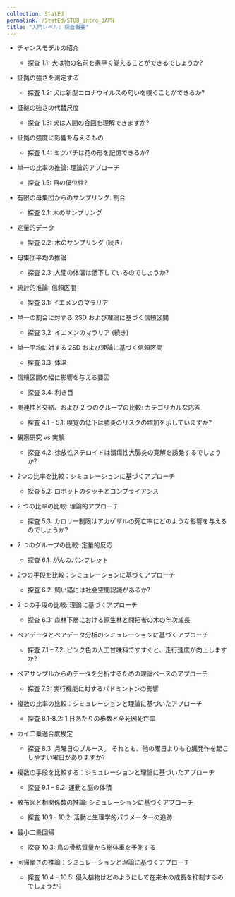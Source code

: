 ```yaml
---
collection: StatEd
permalink: /StatEd/STUB_intro_JAPN
title: "入門レベル: 探査概要"
---
```


* チャンスモデルの紹介
  * 探査 1.1: 犬は物の名前を素早く覚えることができるでしょうか?

* 証拠の強さを測定する
  * 探査 1.2: 犬は新型コロナウイルスの匂いを嗅ぐことができるか?

* 証拠の強さの代替尺度
  * 探査 1.3: 犬は人間の合図を理解できますか?

* 証拠の強度に影響を与えるもの
  * 探査 1.4: ミツバチは花の形を記憶できるか?

* 単一の比率の推論: 理論的アプローチ
  * 探査 1.5: 目の優位性?

* 有限の母集団からのサンプリング: 割合
  * 探査 2.1: 木のサンプリング

* 定量的データ
  * 探査 2.2: 木のサンプリング (続き)

* 母集団平均の推論
  * 探査 2.3: 人間の体温は低下しているのでしょうか?

* 統計的推論: 信頼区間
  * 探査 3.1: イエメンのマラリア

* 単一の割合に対する 2SD および理論に基づく信頼区間
  * 探査 3.2: イエメンのマラリア (続き)

* 単一平均に対する 2SD および理論に基づく信頼区間
  * 探査 3.3: 体温

* 信頼区間の幅に影響を与える要因
  * 探査 3.4: 利き目

* 関連性と交絡、および 2 つのグループの比較: カテゴリカルな応答
  * 探査 4.1 – 5.1: 嗅覚の低下は肺炎のリスクの増加を示していますか?

* 観察研究 vs 実験
  * 探査 4.2: 徐放性ステロイドは潰瘍性大腸炎の寛解を誘発するでしょうか?

* 2つの比率を比較：シミュレーションに基づくアプローチ
  * 探査  5.2: ロボットのタッチとコンプライアンス

* 2 つの比率の比較: 理論的アプローチ
  * 探査 5.3: カロリー制限はアカゲザルの死亡率にどのような影響を与えるのでしょうか?

* 2 つのグループの比較: 定量的反応
  * 探査  6.1: がんのパンフレット

* 2つの手段を比較：シミュレーションに基づくアプローチ
  * 探査 6.2: 飼い猫には社会空間認識があるか?

* 2 つの手段の比較: 理論に基づくアプローチ
  * 探査 6.3: 森林下層における原生林と開拓者の木の年次成長

* ペアデータとペアデータ分析のシミュレーションに基づくアプローチ
  * 探査 7.1 – 7.2: ピンク色の人工甘味料ですすぐと、走行速度が向上しますか?

* ペアサンプルからのデータを分析するための理論ベースのアプローチ
  * 探査 7.3: 実行機能に対するバドミントンの影響

* 複数の比率の比較：シミュレーションと理論に基づいたアプローチ
  * 探査 8.1-8.2: 1 日あたりの歩数と全死因死亡率

* カイ二乗適合度検定
  * 探査 8.3: 月曜日のブルース。 それとも、他の曜日よりも心臓発作を起こしやすい曜日がありますか?

* 複数の手段を比較する：シミュレーションと理論に基づいたアプローチ
  * 探査 9.1 – 9.2: 運動と脳の体積

* 散布図と相関係数の推論: シミュレーションに基づくアプローチ
  * 探査 10.1 – 10.2: 活動と生理学的パラメーターの追跡

* 最小二乗回帰
  * 探査 10.3: 鳥の骨格質量から総体重を予測する

* 回帰傾きの推論：シミュレーションと理論に基づくアプローチ
  * 探査 10.4 – 10.5: 侵入植物はどのようにして在来木の成長を抑制するのでしょうか?
